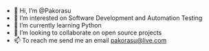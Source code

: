 - 👋 Hi, I’m @Pakorasu
- 👀 I’m interested on Software Development and Automation Testing
- 🌱 I’m currently learning Python
- 💞️ I’m looking to collaborate on open source projects
- 📫 To reach me send me an email pakorasu@live.com

<!---
Pakorasu/Pakorasu is a ✨ special ✨ repository because its `README.md` (this file) appears on your GitHub profile.
You can click the Preview link to take a look at your changes.
--->
